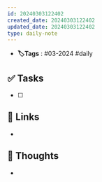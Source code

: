 ```yaml
---
id: 20240303122402
created_date: 20240303122402
updated_date: 20240303122402
type: daily-note
---
```


- **🏷️Tags** : #03-2024 #daily 
## ✅ Tasks
- [ ]  
## 🔗 Links
- 
## 🧠 Thoughts
- 